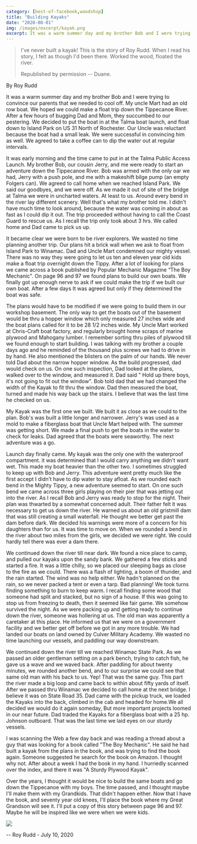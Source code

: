 ```yaml
---
category: [best-of-facebook,woodshop]
title: "Building Kayaks"
date: "2020-08-01"
img: /images/excerpt/kayak.png
excerpt: It was a warm summer day and my brother Bob and I were trying to convince our parents that we needed to cool off. My uncle Mart had an old row boat. We hoped we could make a float trip down the Tippecanoe River.
---
```


> I've never built a kayak! This is the story of Roy Rudd. When I read his story, I felt as though I'd been there. Worked the wood, floated the river.
>
> Republished by permission -- Duane.

By Roy Rudd

It was a warm summer day and my brother Bob and I were trying to convince our parents that we needed to cool off. My uncle Mart had an old row boat. We hoped we could make a float trip down the Tippecanoe River. After a few hours of bugging Dad and Mom, they succumbed to our pestering. We decided to put the boat in at the Talma boat launch, and float down to Island Park on US 31 North of Rochester. Our Uncle was reluctant because the boat had a small leak. We were successful in convincing him as well. We agreed to take a coffee can to dip the water out at regular intervals.

It was early morning and the time came to put in at the Talma Public Access Launch. My brother Bob, our cousin Jerry, and me were ready to start an adventure down the Tippecanoe River. Bob was armed with the only oar we had, Jerry with a push pole, and me with a makeshift bilge pump (an empty Folgers can). We agreed to call home when we reached Island Park. We said our goodbyes, and we were off. As we made it out of site of the bridge at Talma we were in uncharted waters. At least to us. Around every bend in the river lay different scenery. Well that's what my brother told me. I didn't have much time to look around, because the water was coming in about as fast as I could dip it out. The trip proceeded without having to call the Coast Guard to rescue us. As I recall the trip only took about 3 hrs. We called home and Dad came to pick us up.

It became clear we were born to be river explorers. We wasted no time planning another trip. Our plans hit a brick wall when we ask to float from Island Park to Winamac. Dad and Uncle Mart condemned our mighty vessel. There was no way they were going to let us ten and eleven year old kids make a float trip overnight down the Tippy. After a lot of looking for plans we came across a book published by Popular Mechanic Magazine “The Boy Mechanic". On page 96 and 97 we found plans to build our own boats. We finally got up enough nerve to ask if we could make the trip if we built our own boat. After a few days It was agreed but only if they determined the boat was safe.

The plans would have to be modified if we were going to build them in our workshop basement. The only way to get the boats out of the basement would be thru a hopper window which only measured 27 inches wide and the boat plans called for it to be 28 1/2 inches wide. My Uncle Mart worked at Chris-Craft boat factory, and regularly brought home scraps of marine plywood and Mahogany lumber. I remember sorting thru piles of plywood till we found enough to start building. I was talking with my brother a couple days ago and he reminded of the thousand plus screws we had to drive in by hand. He also mentioned the blisters on the palm of our hands. We never told Dad about the narrow hopper window. As the build progressed, dad would check on us. On one such inspection, Dad looked at the plans, walked over to the window, and measured it. Dad said " Hold up there boys, it's not going to fit out the window". Bob told dad that we had changed the width of the Kayak to fit thru the window. Dad then measured the boat, turned and made his way back up the stairs. I believe that was the last time he checked on us.

My Kayak was the first one we built. We built it as close as we could to the plan. Bob's was built a little longer and narrower. Jerry's was used as a mold to make a fiberglass boat that Uncle Mart helped with. The summer was getting short. We made a final push to get the boats in the water to check for leaks. Dad agreed that the boats were seaworthy. The next adventure was a go.

Launch day finally came. My kayak was the only one with the waterproof compartment. it was determined that I would carry anything we didn't want wet. This made my boat heavier than the other two. I sometimes struggled to keep up with Bob and Jerry. This adventure went pretty much like the first accept I didn’t have to dip water to stay afloat. As we rounded each bend in the Mighty Tippy, a new adventure seemed to start. On one such bend we came across three girls playing on their pier that was jetting out into the river. As I recall Bob and Jerry was ready to stop for the night. Their plan was thwarted by a somewhat concerned adult. Their father felt it was necessary to get us down the river. He warned us about an old gristmill dam that was still creating a small waterfall. He thought we better get past the dam before dark. We decided his warnings were more of a concern for his daughters than for us. It was time to move on. When we rounded a bend in the river about two miles from the girls, we decided we were right. We could hardly tell there was ever a dam there.

We continued down the river till near dark. We found a nice place to camp, and pulled our kayaks upon the sandy bank. We gathered a few sticks and started a fire. It was a little chilly, so we placed our sleeping bags as close to the fire as we could. There was a flash of lighting, a boom of thunder, and the rain started. The wind was no help either. We hadn't planned on the rain, so we never packed a tent or even a tarp. Bad planning! We took turns finding something to burn to keep warm. I recall finding some wood that someone had split and stacked, but no sign of a house. If this was going to stop us from freezing to death, then it seemed like fair game. We somehow survived the night. As we were packing up and getting ready to continue down the river, someone was hollering at us. The old man was apparently a caretaker at this place. He informed us that we were on a government facility and we better get off before we got in any more trouble. We had landed our boats on land owned by Culver Military Academy. We wasted no time launching our vessels, and paddling our way downstream.

We continued down the river till we reached Winamac State Park. As we passed an older gentleman setting on a park bench, trying to catch fish, he gave us a wave and we waved back. After paddling for about twenty minutes, we rounded another bend, and to our surprise we could see that same old man with his back to us. Yep! That was the same guy. This part the river made a big loop and came back to within about fifty yards of itself. After we passed thru Winamac we decided to call home at the next bridge. I believe it was on State Road 35. Dad came with the pickup truck, we loaded the Kayaks into the back, climbed in the cab and headed for home.We all decided we would do it again someday, But more important projects loomed in our near future. Dad traded the Kayaks for a fiberglass boat with a 25 hp. Johnson outboard. That was the last time we laid eyes on our sturdy vessels.

I was scanning the Web a few day back and was reading a thread about a guy that was looking for a book called "The Boy Mechanic". He said he had built a kayak from the plans in the book, and was trying to find the book again. Someone suggested he search for the book on Amazon. I thought why not. After about a week I had the book in my hand. I hurriedly scanned over the index, and there it was "A Sturdy Plywood Kayak".

Over the years, I thought it would be nice to build the same boats and go down the Tippecanoe with my boys. The time passed, and I thought maybe I'll make them with my Grandkids. That didn't happen either. Now that I have the book, and seventy year old knees, I'll place the book where my Great Grandson will see it. I'll put a copy of this story between page 96 and 97. Maybe he will be inspired like we were when we were kids.

![](/images/kayak.jpg)

\-- Roy Rudd - July 10, 2020

